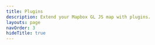 ```yaml
---
title: Plugins
description: Extend your Mapbox GL JS map with plugins.
layouts: page
navOrder: 3
hideTitle: true
---
```


